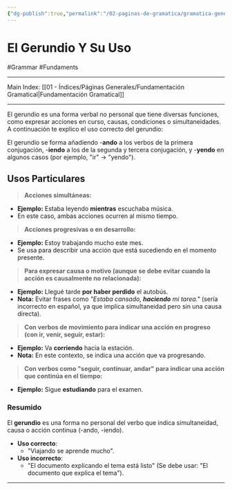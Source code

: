 ```yaml
---
{"dg-publish":true,"permalink":"/02-paginas-de-gramatica/gramatica-general/el-gerundio-y-su-uso/"}
---
```


# El Gerundio Y Su Uso
#Grammar #Fundaments 
___
Main Index: [[01 - Índices/Páginas Generales/Fundamentación Gramatical\|Fundamentación Gramatical]]
___
El gerundio es una forma verbal no personal que tiene diversas funciones, como expresar acciones en curso, causas, condiciones o simultaneidades. A continuación te explico el uso correcto del gerundio:

El gerundio se forma añadiendo -**ando** a los verbos de la primera conjugación, -**iendo** a los de la segunda y tercera conjugación, y -**yendo** en algunos casos (por ejemplo, "ir" → "yendo").

## Usos Particulares
>**Acciones simultáneas:**
- **Ejemplo:** Estaba leyendo **mientras** escuchaba música.
- En este caso, ambas acciones ocurren al mismo tiempo.

>**Acciones progresivas o en desarrollo:**
- **Ejemplo:** Estoy trabajando mucho este mes.
- Se usa para describir una acción que está sucediendo en el momento presente.

>**Para expresar causa o motivo (aunque se debe evitar cuando la acción es causalmente no relacionada):**
- **Ejemplo:** Llegué tarde **por haber perdido** el autobús.
- **Nota:** Evitar frases como _"Estaba cansado, **haciendo** mi tarea."_ (sería incorrecto en español, ya que implica simultaneidad pero sin una causa directa).

>**Con verbos de movimiento para indicar una acción en progreso (con ir, venir, seguir, estar):**
- **Ejemplo:** Va **corriendo** hacia la estación.
- **Nota:** En este contexto, se indica una acción que va progresando.

>**Con verbos como "seguir, continuar, andar" para indicar una acción que continúa en el tiempo:**
- **Ejemplo:** Sigue **estudiando** para el examen.

### Resumido
El **gerundio** es una forma no personal del verbo que indica simultaneidad, causa o acción continua (-ando, -iendo).

- **Uso correcto**:
    - "Viajando se aprende mucho".
- **Uso incorrecto**:
    - "El documento explicando el tema está listo" (Se debe usar: "El documento que explica el tema").

___